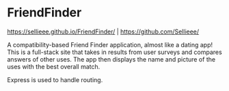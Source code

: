 # FriendFinder
https://sellieee.github.io/FriendFinder/ | https://github.com/Sellieee/

A compatibility-based Friend Finder application, almost like a dating app! This is a full-stack site that takes in results from user surveys and compares answers of other uses. The app then displays the name and picture of the uses with the best overall match.

Express is used to handle routing. 
